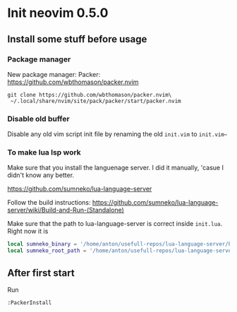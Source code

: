 # Init neovim 0.5.0

## Install some stuff before usage

### Package manager
New package manager: Packer:
https://github.com/wbthomason/packer.nvim
```
git clone https://github.com/wbthomason/packer.nvim\
 ~/.local/share/nvim/site/pack/packer/start/packer.nvim
```

### Disable old buffer
Disable any old vim script init file by renaming the old `init.vim` to
`init.vim~`

### To make lua lsp work
Make sure that you install the languenage server. I did it manually, 'casue I
didn't know any better.

https://github.com/sumneko/lua-language-server

Follow the build instructions:
https://github.com/sumneko/lua-language-server/wiki/Build-and-Run-(Standalone)

Make sure that the path to lua-language-server is correct inside `init.lua`. Right now it is
```lua
local sumneko_binary = '/home/anton/usefull-repos/lua-language-server/bin/Linux/lua-language-server'
local sumneko_root_path = '/home/anton/usefull-repos/lua-language-server/'
```

## After first start
Run

```vim
:PackerInstall
```

